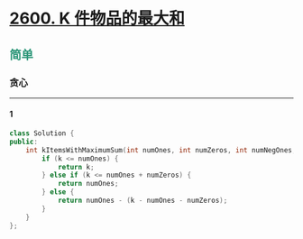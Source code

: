 # [2600. K 件物品的最大和](https://leetcode.cn/problems/k-items-with-the-maximum-sum/)  
## <font color=#2C9678>简单</font>  
### **贪心**
***
#### 1
```cpp
class Solution {
public:
    int kItemsWithMaximumSum(int numOnes, int numZeros, int numNegOnes, int k) {
        if (k <= numOnes) {
            return k;
        } else if (k <= numOnes + numZeros) {
            return numOnes;
        } else {
            return numOnes - (k - numOnes - numZeros);
        }
    }
};
```